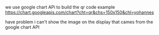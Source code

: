 we use google chart APi to build the qr code
example    https://chart.googleapis.com/chart?cht=qr&chs=150x150&chl=yohannes


have  problem i can't show the image on the display that cames from the google chart API